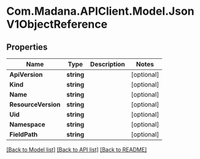 
# Com.Madana.APIClient.Model.JsonV1ObjectReference

## Properties

Name | Type | Description | Notes
------------ | ------------- | ------------- | -------------
**ApiVersion** | **string** |  | [optional] 
**Kind** | **string** |  | [optional] 
**Name** | **string** |  | [optional] 
**ResourceVersion** | **string** |  | [optional] 
**Uid** | **string** |  | [optional] 
**Namespace** | **string** |  | [optional] 
**FieldPath** | **string** |  | [optional] 

[[Back to Model list]](../README.md#documentation-for-models)
[[Back to API list]](../README.md#documentation-for-api-endpoints)
[[Back to README]](../README.md)

